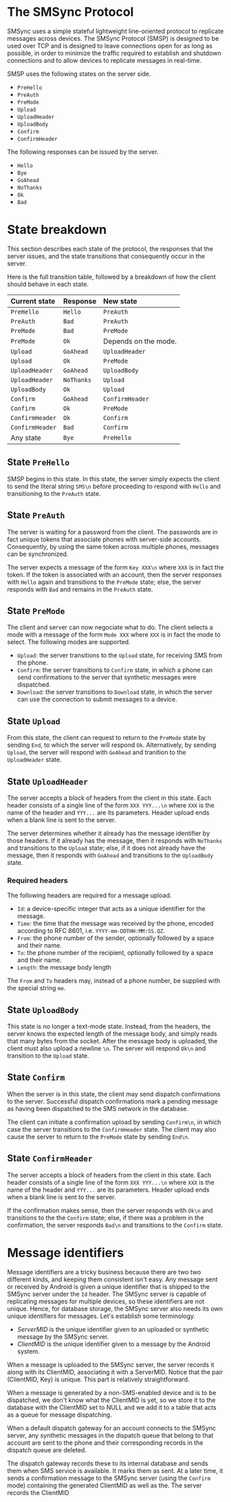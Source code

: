 The SMSync Protocol
===================

SMSync uses a simple stateful lightweight line-oriented protocol to replicate
messages across devices. The SMSync Protocol (SMSP) is designed to be used over
TCP and is designed to leave connections open for as long as possible, in order
to minimize the traffic required to establish and shutdown connections and to
allow devices to replicate messages in real-time.

SMSP uses the following states on the server side.

 * `PreHello`
 * `PreAuth`
 * `PreMode`
 * `Upload`
 * `UploadHeader`
 * `UploadBody`
 * `Confirm`
 * `ConfirmHeader`

The following responses can be issued by the server.

 * `Hello`
 * `Bye`
 * `GoAhead`
 * `NoThanks`
 * `Ok`
 * `Bad`

State breakdown
===============

This section describes each state of the protocol, the responses that the
server issues, and the state transitions that consequently occur in the server.

Here is the full transition table, followed by a breakdown of how the client
should behave in each state.

|Current state  |Response   |New state           |
|:--------------|:----------|:-------------------|
|`PreHello`     |`Hello`    |`PreAuth`           |
|`PreAuth`      |`Bad`      |`PreAuth`           |
|`PreMode`      |`Bad`      |`PreMode`           |
|`PreMode`      |`Ok`       |Depends on the mode.|
|`Upload`       |`GoAhead`  |`UploadHeader`      |
|`Upload`       |`Ok`       |`PreMode`           |
|`UploadHeader` |`GoAhead`  |`UploadBody`        |
|`UploadHeader` |`NoThanks` |`Upload`            |
|`UploadBody`   |`Ok`       |`Upload`            |
|`Confirm`      |`GoAhead`  |`ConfirmHeader`     |
|`Confirm`      |`Ok`       |`PreMode`           |
|`ConfirmHeader`|`Ok`       |`Confirm`           |
|`ConfirmHeader`|`Bad`      |`Confirm`           |
|Any state      |`Bye`      |`PreHello`          |

State `PreHello`
----------------

SMSP begins in this state. In this state, the server simply expects the client
to send the literal string `SMS\n` before proceeding to respond with `Hello`
and transitioning to the `PreAuth` state.

State `PreAuth`
---------------

The server is waiting for a password from the client. The passwords are in fact
unique tokens that associate phones with server-side accounts. Consequently, by
using the same token across multiple phones, messages can be synchronized.

The server expects a message of the form `Key XXX\n` where `XXX` is in fact the
token. If the token is associated with an account, then the server responses
with `Hello` again and transitions to the `PreMode` state; else, the server
responds with `Bad` and remains in the `PreAuth` state.

State `PreMode`
---------------

The client and server can now negociate what to do. The client selects a mode
with a message of the form `Mode XXX` where `XXX` is in fact the mode to
select. The following modes are supported.

* `Upload`: the server transitions to the `Upload` state, for receiving SMS
  from the phone.
* `Confirm`: the server transitions to `Confirm` state, in which a phone can
  send confirmations to the server that synthetic messages were dispatched.
* `Download`: the server transitions to `Download` state, in which the server
  can use the connection to submit messages to a device.

State `Upload`
--------------

From this state, the client can request to return to the `PreMode` state by
sending `End`, to which the server will respond `Ok`. Alternatively, by sending
`Upload`, the server will respond with `GoAhead` and tranition to the
`UploadHeader` state.

State `UploadHeader`
----------------

The server accepts a block of headers from the client in this state. Each
header consists of a single line of the form `XXX YYY...\n` where `XXX` is the
name of the header and `YYY...` are its parameters. Header upload ends when a
blank line is sent to the server.

The server determines whether it already has the message identifier by those
headers. If it already has the message, then it responds with `NoThanks` and
transitions to the `Upload` state; else, if it does not already have the
message, then it responds with `GoAhead` and transitions to the `UploadBody`
state.

### Required headers

The following headers are required for a message upload.

 * `Id`: a device-specific integer that acts as a unique identifier for the
   message.
 * `Time`: the time that the message was received by the phone, encoded
   according to RFC 8601, i.e. `YYYY-mm-DDTHH:MM:SS.QZ`.
 * `From`: the phone number of the sender, optionally followed by a space and
   their name.
 * `To`: the phone number of the recipient, optionally followed by a space and
   their name.
 * `Length`: the message body length

The `From` and `To` headers may, instead of a phone number, be supplied with
the special string `me`.

State `UploadBody`
--------------

This state is no longer a text-mode state. Instead, from the headers, the
server knows the expected length of the message body, and simply reads that
many bytes from the socket. After the message body is uploaded, the client must
also upload a newline `\n`. The server will respond `Ok\n` and transition to
the `Upload` state.

State `Confirm`
---------------

When the server is in this state, the client may send dispatch confirmations to
the server. Successful dispatch confirmations mark a pending message as having
been dispatched to the SMS network in the database.

The client can initiate a confirmation upload by sending `Confirm\n`, in which
case the server transitions to the `ConfirmHeader` state. The client may also
cause the server to return to the `PreMode` state by sending `End\n`.

State `ConfirmHeader`
---------------------

The server accepts a block of headers from the client in this state. Each
header consists of a single line of the form `XXX YYY...\n` where `XXX` is the
name of the header and `YYY...` are its parameters. Header upload ends when a
blank line is sent to the server.

If the confirmation makes sense, then the server responds with `Ok\n` and
transitions to the the `Confirm` state; else, if there was a problem in the
confirmation, the server responds `Bad\n` and transitions to the `Confirm`
state.

Message identifiers
===================

Message identifiers are a tricky business because there are two two different
kinds, and keeping them consistent isn't easy. Any message sent or received by
Android is given a unique identifier that is shipped to the SMSync server under
the `Id` header. The SMSync server is capable of replicating messages for
multiple devices, so these identifiers are not unique. Hence, for database
storage, the SMSync server also needs its own unique identifiers for messages.
Let's establish some terminology.

 * *ServerMID* is the unique identifier given to an uploaded or synthetic
   message by the SMSync server.
 * *ClientMID* is the unique identifier given to a message by the Android
   system.

When a message is uploaded to the SMSync server, the server records it along
with its ClientMID, associating it with a ServerMID. Notice that the pair
(ClientMID, Key) is unique. This part is relatively straightforward.

When a message is generated by a non-SMS-enabled device and is to be
dispatched, we don't know what the ClientMID is yet, so we store it to the
database with the ClientMID set to NULL and we add it to a table that acts as a
queue for message dispatching.

When a default dispatch gateway for an account connects to the SMSync server,
any synthetic messages in the dispatch queue that belong to that account are
sent to the phone and their corresponding records in the dispatch queue are
deleted.

The dispatch gateway records these to its internal database and sends them when
SMS service is available. It marks them as sent. At a later time, it sends a
confirmation message to the SMSync server (using the `Confirm` mode) containing
the generated ClientMID as well as the. The server records the ClientMID
